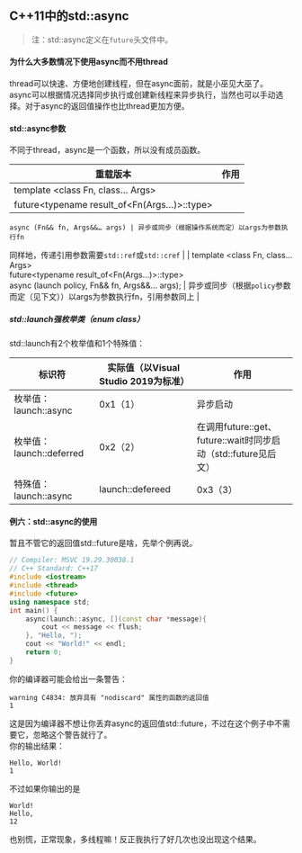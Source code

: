 ## C++11中的std::async

> 注：std::async定义在`future`头文件中。

#### 为什么大多数情况下使用async而不用thread

thread可以快速、方便地创建线程，但在async面前，就是小巫见大巫了。  
async可以根据情况选择同步执行或创建新线程来异步执行，当然也可以手动选择。对于async的返回值操作也比thread更加方便。

#### std::async参数

不同于thread，async是一个函数，所以没有成员函数。

| 重载版本                                     | 作用 |
| -------------------------------------------- | ---- |
| template <class Fn, class… Args>             |      |
| future<typename result\_of<Fn(Args…)>::type> |      |

    async (Fn&& fn, Args&&… args) | 异步或同步（根据操作系统而定）以args为参数执行fn  

同样地，传递引用参数需要`std::ref`或`std::cref` |
| template <class Fn, class… Args>  
  future<typename result\_of<Fn(Args…)>::type>  
    async (launch policy, Fn&& fn, Args&&… args); | 异步或同步（根据`policy`参数而定（见下文））以args为参数执行fn，引用参数同上 |

##### std::launch强枚举类（enum class）

std::launch有2个枚举值和1个特殊值：

| 标识符                   | 实际值（以Visual Studio 2019为标准） | 作用                                                         |
| ------------------------ | ------------------------------------ | ------------------------------------------------------------ |
| 枚举值：launch::async    | 0x1（1）                             | 异步启动                                                     |
| 枚举值：launch::deferred | 0x2（2）                             | 在调用future::get、future::wait时同步启动（std::future见后文） |
| 特殊值：launch::async    | launch::defereed                     | 0x3（3）                                                     |

#### 例六：std::async的使用

暂且不管它的返回值std::future是啥，先举个例再说。

```cpp
// Compiler: MSVC 19.29.30038.1
// C++ Standard: C++17
#include <iostream>
#include <thread>
#include <future>
using namespace std;
int main() {
	async(launch::async, [](const char *message){
		cout << message << flush;
	}, "Hello, ");
	cout << "World!" << endl;
	return 0;
}
```

你的编译器可能会给出一条警告：

```plain
warning C4834: 放弃具有 "nodiscard" 属性的函数的返回值
1
```

这是因为编译器不想让你丢弃async的返回值std::future，不过在这个例子中不需要它，忽略这个警告就行了。  
你的输出结果：

```plain
Hello, World!
1
```

不过如果你输出的是

```plain
World!
Hello,
12
```

也别慌，正常现象，多线程嘛！反正我执行了好几次也没出现这个结果。